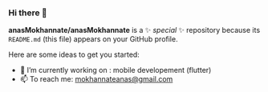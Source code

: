 ### Hi there 👋

**anasMokhannate/anasMokhannate** is a ✨ _special_ ✨ repository because its `README.md` (this file) appears on your GitHub profile.

Here are some ideas to get you started:

- 🔭 I’m currently working on : mobile developement (flutter)
- 📫 To reach me: mokhannateanas@gmail.com 

